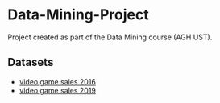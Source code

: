 # Data-Mining-Project
Project created as part of the Data Mining course (AGH UST).

## Datasets

 * [video game sales 2016](https://www.kaggle.com/rush4ratio/video-game-sales-with-ratings)
 * [video game sales 2019](https://www.kaggle.com/ashaheedq/video-games-sales-2019)
